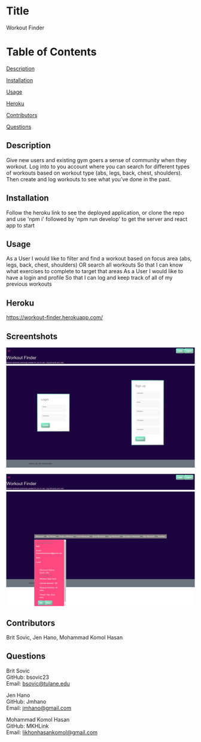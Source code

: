


# Title
Workout Finder

# Table of Contents
[Description](#description)

[Installation](#instalation)

[Usage](#usage)

[Heroku](#heroku)

[Contributors](#contributors)

[Questions](#questions)

## Description
Give new users and existing gym goers a sense of community when they workout. Log into to you account where you can search for different types of workouts based on workout type (abs, legs, back, chest, shoulders).  Then create and log workouts to see what you’ve done in the past.

## Installation
Follow the heroku link to see the deployed application, or clone the repo and use 'npm i' followed by 'npm run develop' to get the server and react app to start

## Usage
As a User 
I would like to filter and find a workout based on focus area (abs, legs, back, chest, shoulders) OR search all workouts
So that I can know what exercises to complete to target that areas
As a User 
I would like to have a login and profile 
So that I can log and keep track of all of my previous workouts

## Heroku
https://workout-finder.herokuapp.com/

## Screentshots
![alt text](./assets/screenshots/login.png)

![alt text](./assets/screenshots/myfitness.png)

## Contributors
Brit Sovic, Jen Hano, Mohammad Komol Hasan

## Questions
Brit Sovic
<br>
GitHub: bsovic23
<br>
Email: bsovic@tulane.edu

Jen Hano
</br>
GitHub: Jmhano
</br>
Email: jmhano@gmail.com
</br>

Mohammad Komol Hasan
<br>
GitHub: MKHLink
<br>
Email: likhonhasankomol@gmail.com
    